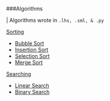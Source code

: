 ###Algorithms

| Algorithms wrote in `.lhs, .sml, & .py`

[Sorting](https://github.com/lialin/algorithms/tree/master/sorting)
*   [<span class="icon"></span>Bubble Sort](https://github.com/lialin/algorithms/tree/master/sorting/bubbleSort)
*   [<span class="icon"></span>Insertion Sort](https://github.com/lialin/algorithms/tree/master/sorting/insertionSort)
*   [<span class="icon"></span>Selection Sort](https://github.com/lialin/algorithms/tree/master/sorting/selectionSort)
*   [<span class="icon"></span>Merge Sort](https://github.com/lialin/algorithms/tree/master/sorting/mergeSort)

[<span class="icon"></span>Searching](https://github.com/lialin/algorithms/tree/master/searching)
*   [<span class="icon"></span>Linear Search](https://github.com/lialin/algorithms/tree/master/searching/LinearSearch)
*   [<span class="icon"></span>Binary Search]()
